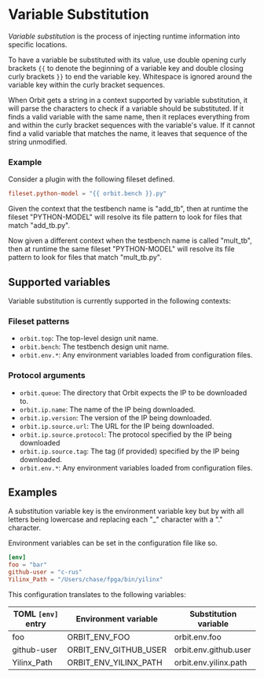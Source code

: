 # Variable Substitution

_Variable substitution_ is the process of injecting runtime information into specific locations. 

To have a variable be substituted with its value, use double opening curly brackets `{{` to denote the beginning of a variable key and double closing curly brackets `}}` to end the variable key. Whitespace is ignored around the variable key within the curly bracket sequences.

When Orbit gets a string in a context supported by variable substitution, it will parse the characters to check if a variable should be substituted. If it finds a valid variable with the same name, then it replaces everything from and within the curly bracket sequences with the variable's value. If it cannot find a valid variable that matches the name, it leaves that sequence of the string unmodified.

### Example

Consider a plugin with the following fileset defined.

``` toml
fileset.python-model = "{{ orbit.bench }}.py"
```

Given the context that the testbench name is "add_tb", then at runtime the fileset "PYTHON-MODEL" will resolve its file pattern to look for files that match "add_tb.py".

Now given a different context when the testbench name is called "mult_tb", then at runtime the same fileset "PYTHON-MODEL" will resolve its file pattern to look for files that match "mult_tb.py".

## Supported variables

Variable substitution is currently supported in the following contexts:

### Fileset patterns
- `orbit.top`: The top-level design unit name.
- `orbit.bench`: The testbench design unit name.
- `orbit.env.*`: Any environment variables loaded from configuration files.

### Protocol arguments
- `orbit.queue`: The directory that Orbit expects the IP to be downloaded to.
- `orbit.ip.name`: The name of the IP being downloaded.
- `orbit.ip.version`: The version of the IP being downloaded.
- `orbit.ip.source.url`: The URL for the IP being downloaded.
- `orbit.ip.source.protocol`: The protocol specified by the IP being downloaded
- `orbit.ip.source.tag`: The tag (if provided) specified by the IP being downloaded.
- `orbit.env.*`: Any environment variables loaded from configuration files.

## Examples

A substitution variable key is the environment variable key but by with all letters being lowercase and replacing each "_" character with a "." character.

Environment variables can be set in the configuration file like so.
``` toml
[env]
foo = "bar"
github-user = "c-rus"
Yilinx_Path = "/Users/chase/fpga/bin/yilinx"
```

This configuration translates to the following variables:

| TOML `[env]` entry | Environment variable | Substitution variable |  
| - | - | - | 
| foo | ORBIT_ENV_FOO | orbit.env.foo |
| github-user | ORBIT_ENV_GITHUB_USER | orbit.env.github.user |  
| Yilinx_Path | ORBIT_ENV_YILINX_PATH | orbit.env.yilinx.path |
